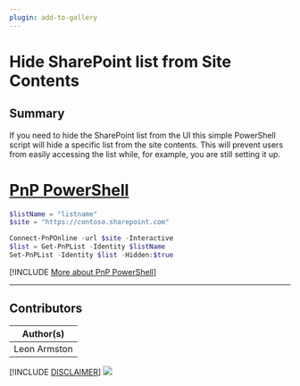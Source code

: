 ```yaml
---
plugin: add-to-gallery
---
```


# Hide SharePoint list from Site Contents

## Summary

If you need to hide the SharePoint list from the UI this simple PowerShell script will hide a specific list from the site contents. This will prevent users from easily accessing the list while, for example, you are still setting it up.
 
# [PnP PowerShell](#tab/pnpps)
```powershell
$listName = "listname"
$site = "https://contoso.sharepoint.com"

Connect-PnPOnline -url $site -Interactive
$list = Get-PnPList -Identity $listName
Set-PnPList -Identity $list -Hidden:$true

```
[!INCLUDE [More about PnP PowerShell](../../docfx/includes/MORE-PNPPS.md)]

***


## Contributors

| Author(s) |
|-----------|
| Leon Armston |


[!INCLUDE [DISCLAIMER](../../docfx/includes/DISCLAIMER.md)]
<img src="https://pnptelemetry.azurewebsites.net/script-samples/scripts/spo-hide-list-from-site-contents" aria-hidden="true" />